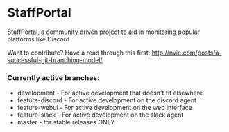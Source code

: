 # StaffPortal

StaffPortal, a community driven project to aid in monitoring popular platforms like Discord

Want to contribute? Have a read through this first;
http://nvie.com/posts/a-successful-git-branching-model/

### Currently active branches:
* development - For active development that doesn't fit elsewhere
* feature-discord - For active development on the discord agent
* feature-webui -  For active development on the web interface
* feature-slack - For active development on the slack agent
* master - for stable releases ONLY